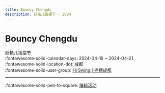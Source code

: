 ```yaml
---
title: Bouncy Chengdu
description: 妖艳儿摇摆节 - 2024
---
```


# Bouncy Chengdu 

妖艳儿摇摆节  
:fontawesome-solid-calendar-days: 2024-04-19 ~ 2024-04-21  
:fontawesome-solid-location-dot: 成都  
:fontawesome-solid-user-group: [Hi Swing | 摇摆成都](https://swing.kids/zh_CN/hi-swing)  


---

:fontawesome-solid-pen-to-square: [编辑活动](https://github.com/swingdance/events/issues/new?assignees=&labels=update+event&projects=&template=03-update_entity.yml&title=Update%20Event%3A%20zh_CN%20%E2%80%A2%20Bouncy%20Chengdu&region=zh_CN&year=2024&id=bouncy-chengdu&name=Bouncy%20Chengdu&org_id=hi-swing)
